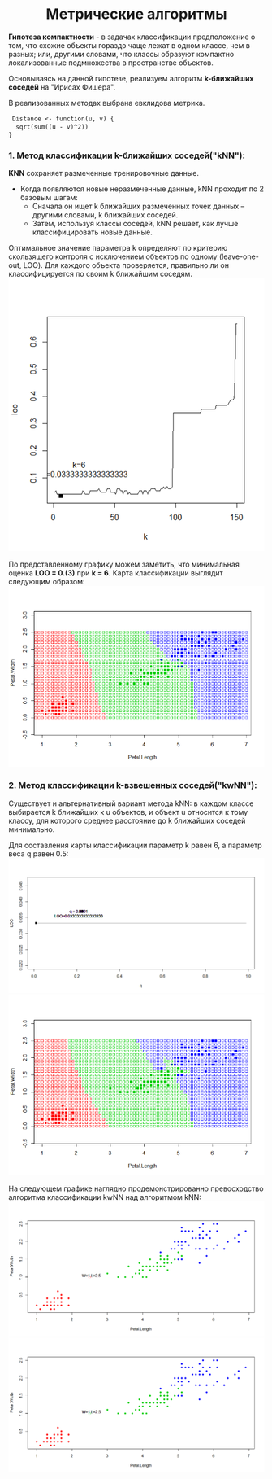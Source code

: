 # <center><b>Метрические алгоритмы</b></center>

**Гипотеза компактности** - в задачах классификации предположение о том, что схожие объекты гораздо чаще лежат в одном классе,
чем в разных; или, другими словами, что классы образуют компактно локализованные подмножества в пространстве объектов.

Основываясь на данной гипотезе, реализуем алгоритм **k-ближайших соседей** на "Ирисах Фишера".

В реализованных методах выбрана евклидова метрика. 


```
 Distance <- function(u, v) {
  sqrt(sum((u - v)^2))
}
```
### **1. Метод классификации k-ближайших соседей("kNN"):**

**KNN** сохраняет размеченные тренировочные данные.
- Когда появляются новые неразмеченные данные, kNN проходит по 2 базовым шагам:
	+ Сначала он ищет k ближайших размеченных точек данных – другими словами, k ближайших соседей.
	+ Затем, используя классы соседей, kNN решает, как лучше классифицировать новые данные.


Оптимальное значение параметра k определяют по критерию скользящего контроля с исключением объектов по одному (leave-one-out, LOO). Для каждого объекта проверяется, правильно ли он классифицируется по своим k ближайшим соседям.   
![LOO](https://github.com/uhsd22/Lab1/blob/master/LabIMG/LOO(k).png)

По представленному графику можем заметить, что минимальная оценка **LOO = 0.(3)** при **k = 6**.
Карта классификации выглядит следующим образом:
![KNN](https://github.com/uhsd22/Lab1/blob/master/LabIMG/map_KNN.png)

### **2. Метод классификации k-взвешенных соседей("kwNN"):**  
Существует и альтернативный вариант метода kNN: в каждом классе выбирается k ближайших к u объектов, и объект u относится к тому классу, для
которого среднее расстояние до k ближайших соседей минимально.

Для составления карты классификации параметр k равен 6, а параметр веса q равен 0.5:
![LOOKWNN](https://github.com/uhsd22/Lab1/blob/master/LabIMG/LOO(k%2Cq).png)
![KWNN](https://github.com/uhsd22/Lab1/blob/master/LabIMG/map_KWNN.png)

На следующем графике наглядно продемонстрированно превосходство алгоритма классификации kwNN над алгоритмом kNN:
![KNN_KWNN](https://github.com/uhsd22/Lab1/blob/master/LabIMG/ExKNN.png)
![KWNN_KNN](https://github.com/uhsd22/Lab1/blob/master/LabIMG/ExKWNN.png)
